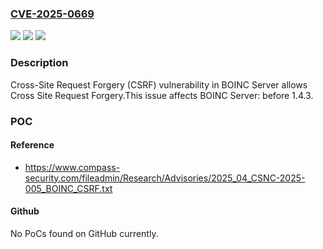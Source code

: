 ### [CVE-2025-0669](https://cve.mitre.org/cgi-bin/cvename.cgi?name=CVE-2025-0669)
![](https://img.shields.io/static/v1?label=Product&message=BOINC%20Server&color=blue)
![](https://img.shields.io/static/v1?label=Version&message=0%3C%201.4.3%20&color=brighgreen)
![](https://img.shields.io/static/v1?label=Vulnerability&message=CWE-352%20Cross-Site%20Request%20Forgery%20(CSRF)&color=brighgreen)

### Description

Cross-Site Request Forgery (CSRF) vulnerability in BOINC Server allows Cross Site Request Forgery.This issue affects BOINC Server: before 1.4.3.

### POC

#### Reference
- https://www.compass-security.com/fileadmin/Research/Advisories/2025_04_CSNC-2025-005_BOINC_CSRF.txt

#### Github
No PoCs found on GitHub currently.

